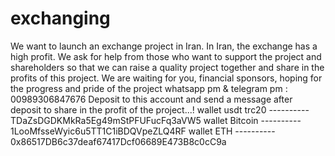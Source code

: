 # exchanging
We want to launch an exchange project in Iran. In Iran, the exchange has a high profit. We ask for help from those who want to support the project and shareholders so that we can raise a quality project together and share in the profits of this project. We are waiting for you, financial sponsors, hoping for the progress and pride of the project
whatsapp pm &  telegram pm  : 00989306847676 
Deposit to this account and send a message after deposit to share in the profit of the project...!
wallet usdt trc20 ----------         TDaZsDGDKMkRa5Eg49mStPFUFucFq3aVW5
wallet Bitcoin    ----------         1LooMfsseWyic6u5TT1C1iBDQVpeZLQ4RF
wallet ETH        ----------         0x86517DB6c37deaf67417Dcf06689E473B8c0cC9a

